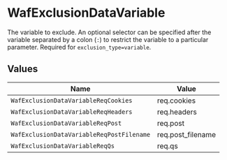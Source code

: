 # WafExclusionDataVariable

The variable to exclude. An optional selector can be specified after the variable separated by a colon (`:`) to restrict the variable to a particular parameter. Required for `exclusion_type=variable`.


## Values

| Name                                      | Value                                     |
| ----------------------------------------- | ----------------------------------------- |
| `WafExclusionDataVariableReqCookies`      | req.cookies                               |
| `WafExclusionDataVariableReqHeaders`      | req.headers                               |
| `WafExclusionDataVariableReqPost`         | req.post                                  |
| `WafExclusionDataVariableReqPostFilename` | req.post_filename                         |
| `WafExclusionDataVariableReqQs`           | req.qs                                    |